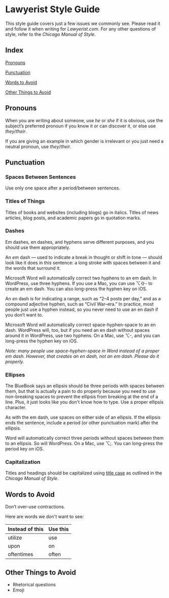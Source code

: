 Lawyerist Style Guide
=====================

This style guide covers just a few issues we commonly see. Please read it and follow it when writing for *Lawyerist.com*. For any other questions of style, refer to the *Chicago Manual of Style*.

Index
-----

[Pronouns](#pronouns)

[Punctuation](#punctuation)

[Words to Avoid](#words-to-avoid)

[Other Things to Avoid](#other-things-to-avoid)


Pronouns
--------
When you are writing about someone, use *he* or *she* if it is obvious, use the subject’s preferred pronoun if you know it or can discover it, or else use *they*/*their*.

If you are giving an example in which gender is irrelevant or you just need a neutral pronoun, use *they*/*their*.

Punctuation
-----------
### Spaces Between Sentences

Use only one space after a period/between sentences.

### Titles of Things

Titles of books and websites (including blogs) go in italics. Titles of news articles, blog posts, and academic papers go in quotation marks.

### Dashes

Em dashes, en dashes, and hyphens serve different purposes, and you should use them appropriately.

An *em* dash — used to indicate a break in thought or shift in tone — should look like it does in this sentence: a long stroke with spaces between it and the words that surround it.

Microsoft Word will automatically correct two hyphens to an em dash. In WordPress, use three hyphens. If you use a Mac, you can use ⌥⇧- to create an em dash. You can also long-press the hyphen key on iOS.

An *en* dash is for indicating a range, such as “2–4 posts per day,” and as a compound adjective hyphen, such as “Civil War–era.” In practice, most people just use a hyphen instead, so you never need to use an en dash if you don’t want to.

Microsoft Word will automatically correct space-hyphen-space to an en dash. WordPress will, too, but if you need an en dash without spaces around it in WordPress, use two hyphens. On a Mac, use ⌥-, and you can long-press the hyphen key on iOS.

*Note: many people use space-hyphen-space in Word instead of a proper em dash. However, that creates an *en* dash, not an *em* dash. Please do it properly.*

### Ellipses

The BlueBook says an ellipsis should be three periods with spaces between them, but that is actually a pain to do properly because you need to use non-breaking spaces to prevent the ellipsis from breaking at the end of a line. Plus, it just looks like you don't know how to type. Use a proper ellipsis character.

As with the em dash, use spaces on either side of an ellipsis. If the ellipsis ends the sentence, include a period (or other punctuation mark) after the ellipsis.

Word will automatically correct three periods without spaces between them to an ellipsis. So will WordPress. On a Mac, use ⌥;. You can long-press the period key on iOS.

### Capitalization

Titles and headings should be capitalized using [title
case](http://www.dailywritingtips.com/rules-for-capitalization-in-titles/) as outlined in the _Chicago Manual of Style_.

Words to Avoid
--------------

Don’t over-use contractions.

Here are words we don't want to see:

**Instead of this** | **Use this**
------------------- | ------------
utilize             | use
upon                | on
oftentimes          | often

Other Things to Avoid
---------------------

* Rhetorical questions
* Emoji

